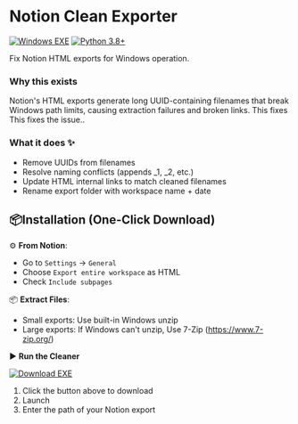 # Notion Clean Exporter

[![Windows EXE](https://img.shields.io/badge/Download-Windows_EXE-0078d7?logo=windows)](https://github.com/seeker1111/Notion-Clean-Export/releases/download/1.0/Notion.HTML.Clean.Export.exe)
[![Python 3.8+](https://img.shields.io/badge/Python-3.8%2B-blue.svg)](https://www.python.org/)

Fix Notion HTML exports for Windows operation.

### Why this exists
Notion's HTML exports generate long UUID-containing filenames that break Windows path limits, causing extraction failures and broken links. This fixes This fixes the issue..

### What it does ✨

- Remove UUIDs from filenames
- Resolve naming conflicts (appends _1, _2, etc.)
- Update HTML internal links to match cleaned filenames
- Rename export folder with workspace name + date


## 📦Installation  (One-Click Download)

⚙️ **From Notion**:  
   - Go to `Settings` → `General`
   - Choose `Export entire workspace` as HTML  
   - Check `Include subpages`

📦 **Extract Files**:  
   - Small exports: Use built-in Windows unzip  
   - Large exports: If Windows can't unzip, Use 7-Zip (https://www.7-zip.org/)

▶️ **Run the Cleaner**

[![Download EXE](https://img.shields.io/badge/Download-Windows_EXE-0078d7?style=for-the-badge&logo=windows)](https://github.com/seeker1111/Notion-Clean-Export/releases/download/1.0/Notion.HTML.Clean.Export.exe)
1. Click the button above to download
2. Launch
3. Enter the path of your Notion export  
